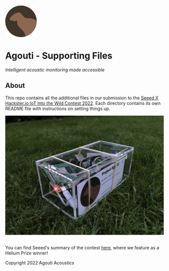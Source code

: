 <img src="media/agouti.png" style="width: 100px; height: 100px"></img>

# Agouti - Supporting Files

_Intelligent acoustic monitoring made accessible_

## About

This repo contains all the additional files in our submission to the [Seeed X Hackster.io IoT Into the Wild Contest 2022](https://www.hackster.io/contests/iotinthewild). Each directory contains its own README file with instructions on setting things up.

![cover_img](media/cover.jpg)

##

You can find Seeed's summary of the contest [here](https://www.seeedstudio.com/blog/2023/02/15/seeed-launches-project-repository-of-iot2wild-contest-for-sustainable-planet-2022-available-for-free-downloads/), where we feature as a Helium Prize winner!

Copyright 2022 Agouti Acoustics
